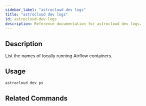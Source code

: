 ```yaml
---
sidebar_label: "astrocloud dev logs"
title: "astrocloud dev logs"
id: astrocloud-dev-logs
description: Reference documentation for astrocloud dev logs.
---
```


## Description

List the names of locally running Airflow containers.

## Usage

```sh
astrocloud dev ps
```

## Related Commands
